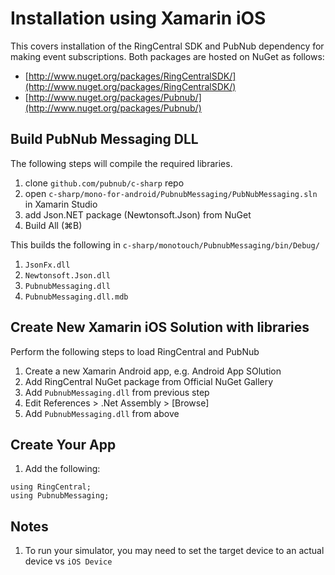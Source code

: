 # Installation using Xamarin iOS

This covers installation of the RingCentral SDK and PubNub dependency for making event subscriptions. Both packages are hosted on NuGet as follows:

* [http://www.nuget.org/packages/RingCentralSDK/](http://www.nuget.org/packages/RingCentralSDK/)
* [http://www.nuget.org/packages/Pubnub/](http://www.nuget.org/packages/Pubnub/)

## Build PubNub Messaging DLL

The following steps will compile the required libraries.

1. clone `github.com/pubnub/c-sharp` repo
1. open `c-sharp/mono-for-android/PubnubMessaging/PubNubMessaging.sln` in Xamarin Studio
1. add Json.NET package (Newtonsoft.Json) from NuGet
1. Build All (&#8984;B)

This builds the following in `c-sharp/monotouch/PubnubMessaging/bin/Debug/`

1. `JsonFx.dll`
1. `Newtonsoft.Json.dll`
1. `PubnubMessaging.dll`
1. `PubnubMessaging.dll.mdb`

## Create New Xamarin iOS Solution with libraries

Perform the following steps to load RingCentral and PubNub

1. Create a new Xamarin Android app, e.g. Android App SOlution
1. Add RingCentral NuGet package from Official NuGet Gallery
1. Add `PubnubMessaging.dll` from previous step
  1. Edit References &gt; .Net Assembly &gt; [Browse]
  1. Add `PubnubMessaging.dll` from above

## Create Your App

1. Add the following:

```
using RingCentral;
using PubnubMessaging;
```

## Notes

1. To run your simulator, you may need to set the target device to an actual device vs `iOS Device`